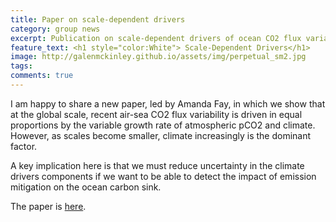 ```yaml
---
title: Paper on scale-dependent drivers
category: group news
excerpt: Publication on scale-dependent drivers of ocean CO2 flux variability
feature_text: <h1 style="color:White"> Scale-Dependent Drivers</h1>
image: http://galenmckinley.github.io/assets/img/perpetual_sm2.jpg
tags: 
comments: true
---
```


I am happy to share a new paper, led by Amanda Fay, in which we show that at the global scale, recent air-sea CO2 flux variability is driven in equal proportions by the variable growth rate of atmospheric pCO2 and climate. However, as scales become smaller, climate increasingly is the dominant factor. 

A key implication here is that we must reduce uncertainty in the climate drivers components if we want to be able to detect the impact of emission mitigation on the ocean carbon sink.  


The paper is [here](http://dx.doi.org/10.1029/2024GL111911). 

